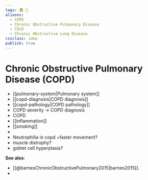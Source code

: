 ```yaml
---
tags: 🏛 🌟
aliases:
  - COPD
  - Chronic Obstructive Pulmonary Disease
  - COLD
  - Chronic Obstructive Lung Disease
cssclass: idea
publish: true
---
```

# Chronic Obstructive Pulmonary Disease (COPD)
  - [[pulmonary-system|Pulmonary system]]
  - [[copd-diagnosis|COPD diagnosis]]
  - [[copd-pathology|COPD pathology]]
  - COPD severity -> COPD diagnosis
  - COPD
  - [[inflammation]]
  - [[smoking]]
  - 
  - Neutrophilia in copd +faster movement?
  - muscle distrophy?
  - goblet cell hyperplasia?

**See also**:
- [[@barnesChronicObstructivePulmonary2015|barnes2015]].
- 


